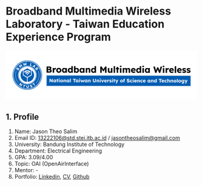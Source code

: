 # Broadband Multimedia Wireless Laboratory - Taiwan Education Experience Program
![bmw-logo](./assets/lab-logo.jpg)

## 1. Profile

1. Name: Jason Theo Salim
2. Email ID: 13222106@std.stei.itb.ac.id / jasontheosalim@gmail.com
3. University: Bandung Institute of Technology
4. Department: Electrical Engineering
5. GPA: 3.09/4.00
6. Topic: OAI (OpenAirInterface)
7. Mentor: -
8. Portfolio: [Linkedin](www.linkedin.com/in/jason-theo-salim-a05113256), [CV](), [Github](https://github.com/GoldNug)
